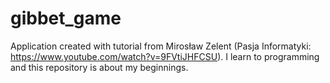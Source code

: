 # gibbet_game

Application created with tutorial from Mirosław Zelent (Pasja Informatyki: https://www.youtube.com/watch?v=9FVtiJHFCSU). 
I learn to programming and this repository is about my beginnings.

